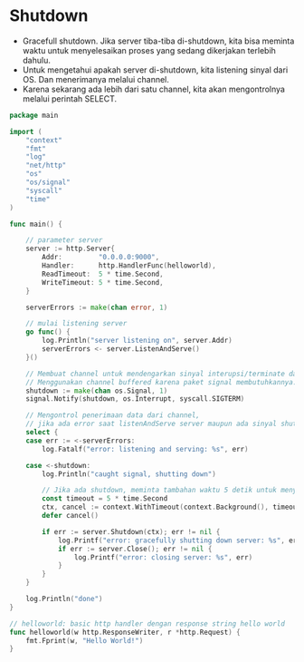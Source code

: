 # Shutdown

* Gracefull shutdown. Jika server tiba-tiba di-shutdown, kita bisa meminta waktu untuk menyelesaikan proses yang sedang dikerjakan terlebih dahulu.
* Untuk mengetahui apakah server di-shutdown, kita listening sinyal dari OS. Dan menerimanya melalui channel.
* Karena sekarang ada lebih dari satu channel, kita akan mengontrolnya melalui perintah SELECT.

```go
package main

import (
    "context"
    "fmt"
    "log"
    "net/http"
    "os"
    "os/signal"
    "syscall"
    "time"
)

func main() {

    // parameter server
    server := http.Server{
        Addr:         "0.0.0.0:9000",
        Handler:      http.HandlerFunc(helloworld),
        ReadTimeout:  5 * time.Second,
        WriteTimeout: 5 * time.Second,
    }

    serverErrors := make(chan error, 1)

    // mulai listening server
    go func() {
        log.Println("server listening on", server.Addr)
        serverErrors <- server.ListenAndServe()
    }()

    // Membuat channel untuk mendengarkan sinyal interupsi/terminate dari OS.
    // Menggunakan channel buffered karena paket signal membutuhkannya.
    shutdown := make(chan os.Signal, 1)
    signal.Notify(shutdown, os.Interrupt, syscall.SIGTERM)

    // Mengontrol penerimaan data dari channel,
    // jika ada error saat listenAndServe server maupun ada sinyal shutdown yang diterima
    select {
    case err := <-serverErrors:
        log.Fatalf("error: listening and serving: %s", err)

    case <-shutdown:
        log.Println("caught signal, shutting down")

        // Jika ada shutdown, meminta tambahan waktu 5 detik untuk menyelesaikan proses yang sedang berjalan.
        const timeout = 5 * time.Second
        ctx, cancel := context.WithTimeout(context.Background(), timeout)
        defer cancel()

        if err := server.Shutdown(ctx); err != nil {
            log.Printf("error: gracefully shutting down server: %s", err)
            if err := server.Close(); err != nil {
                log.Printf("error: closing server: %s", err)
            }
        }
    }

    log.Println("done")
}

// helloworld: basic http handler dengan response string hello world
func helloworld(w http.ResponseWriter, r *http.Request) {
    fmt.Fprint(w, "Hello World!")
}
```

